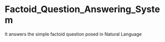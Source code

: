 # Factoid_Question_Answering_System
It answers the simple factoid question posed in Natural Language
